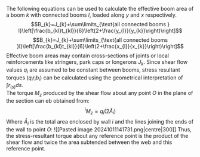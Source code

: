 The following equations can be used to calculate the effective boom area of a boom $k$ with connected booms $l$, loaded along $y$ and $x$ respectively.
$$B_{k}=J_{k}+\sum\limits_{\text{all connected booms } l}\left[\frac{b_{kl}t_{kl}}{6}\left(2+\frac{y_{l}}{y_{k}}\right)\right]$$
$$B_{k}=J_{k}+\sum\limits_{\text{all connected booms }l}\left[\frac{b_{kl}t_{kl}}{6}\left(2+\frac{x_{l}}{x_{k}}\right)\right]$$
Effective boom areas may contain cross-sections of joints or local reinforcements like stringers, park caps or longerons $J_{k}$.
Since shear flow values $q_{i}$ are assumed to be constant between booms, stress resultant torques $(q_{i}r_{i}b_{i})$ can be calculated using the geometrical interpretation of $\int r_{(s)}ds$.
\
The torque $M_{z}$ produced by the shear flow about any point $O$ in the plane of the section can eb obtained from:
$$^{i}M_{z}=q_{i}(2 \hat{A}_{i})$$
Where $\hat{A}_{i}$ is the total area enclosed by wall $i$ and the lines joining the ends of the wall to point $O$:
![[Pasted image 20241011141731.png|centre|300]]
Thus, the stress-resultant torque about any reference point is the product of the shear flow and twice the area subtended between the web and this reference point.
